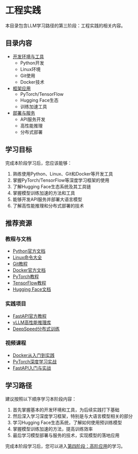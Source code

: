 # 工程实践

本目录包含LLM学习路径的第三阶段：工程实践的相关内容。

## 目录内容

- [开发环境与工具](./01_开发环境与工具.md)
  - Python开发
  - Linux环境
  - Git使用
  - Docker技术
- [框架应用](./02_框架应用.md)
  - PyTorch/TensorFlow
  - Hugging Face生态
  - 训练加速工具
- [部署与服务](./03_部署与服务.md)
  - API服务开发
  - 高性能推理
  - 分布式部署

## 学习目标

完成本阶段学习后，您应该能够：

1. 熟练使用Python、Linux、Git和Docker等开发工具
2. 掌握PyTorch/TensorFlow等深度学习框架的使用
3. 了解Hugging Face生态系统及其工具链
4. 掌握模型训练加速的方法和工具
5. 能够开发API服务并部署大语言模型
6. 了解高性能推理和分布式部署的技术

## 推荐资源

### 教程与文档
- [Python官方文档](https://docs.python.org/zh-cn/3/)
- [Linux命令大全](https://www.linuxcool.com/)
- [Git教程](https://git-scm.com/book/zh/v2)
- [Docker官方文档](https://docs.docker.com/)
- [PyTorch教程](https://pytorch.org/tutorials/)
- [TensorFlow教程](https://www.tensorflow.org/tutorials)
- [Hugging Face文档](https://huggingface.co/docs)

### 实践项目
- [FastAPI官方教程](https://fastapi.tiangolo.com/zh/)
- [vLLM高性能推理库](https://github.com/vllm-project/vllm)
- [DeepSpeed分布式训练](https://github.com/microsoft/DeepSpeed)

### 视频课程
- [Docker从入门到实践](https://www.bilibili.com/video/BV1og4y1q7M4/)
- [PyTorch深度学习实战](https://www.bilibili.com/video/BV1hE411t7RN/)
- [FastAPI入门与实战](https://www.bilibili.com/video/BV1TS4y1a7Pq/)

## 学习路径

建议按照以下顺序学习本阶段内容：

1. 首先掌握基本的开发环境和工具，为后续实践打下基础
2. 然后深入学习深度学习框架，特别是与大语言模型相关的部分
3. 学习Hugging Face生态系统，了解如何使用预训练模型
4. 掌握模型训练加速的方法，提高训练效率
5. 最后学习模型部署与服务的技术，实现模型的落地应用

完成本阶段学习后，您可以进入[第四阶段：高阶应用](../04_高阶应用/README.md)的学习。 
